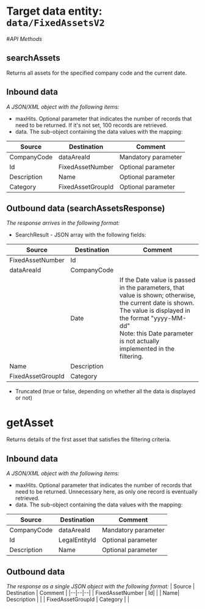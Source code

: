 # Target data entity: `data/FixedAssetsV2`

#_API Methods_

## **searchAssets**
Returns all assets for the specified company code and the current date.

## Inbound data

_A JSON/XML object with the following items:_
- maxHits. Optional parameter that indicates the number of records that need to be returned. If it's not set, 100 records are retrieved.
- data. The sub-object containing the data values with the mapping:

| Source | Destination | Comment |
|--|--|--|
| CompanyCode | dataAreaId | Mandatory parameter |
| Id | FixedAssetNumber | Optional parameter |
| Description | Name | Optional parameter |
| Category| FixedAssetGroupId | Optional parameter |

## Outbound data (searchAssetsResponse)
_The response arrives in the following format:_
- SearchResult - JSON array with the following fields:

| Source | Destination | Comment |
|--|--|--|
| FixedAssetNumber | Id| |
| dataAreaId | CompanyCode |
| | Date | If the Date value is passed in the parameters, that value is shown; otherwise, the current date is shown. The value is displayed in the format "yyyy-MM-dd"<br />Note: this Date parameter is not actually implemented in the filtering. | 
| Name| Description | |
| FixedAssetGroupId | Category | |
- Truncated (true or false, depending on whether all the data is displayed or not)

# **getAsset**
Returns details of the first asset that satisfies the filtering criteria.
## Inbound data
_A JSON/XML object with the following items:_
- maxHits. Optional parameter that indicates the number of records that need to be returned. Unnecessary here, as only one record is eventually retrieved.
- data. The sub-object containing the data values with the mapping:

| Source | Destination | Comment |
|--|--|--|
| CompanyCode | dataAreaId | Mandatory parameter |
| Id | LegalEntityId | Optional parameter |
| Description | Name | Optional parameter |

## Outbound data
_The response as a single JSON object with the following format:_
| Source | Destination | Comment |
|--|--|--|
| FixedAssetNumber | Id| |
| Name| Description | |
| FixedAssetGroupId | Category | |

